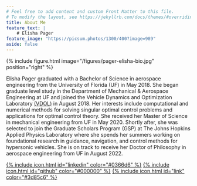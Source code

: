 ```yaml
---
# Feel free to add content and custom Front Matter to this file.
# To modify the layout, see https://jekyllrb.com/docs/themes/#overriding-theme-defaults
title: About Me
feature_text: |
    # Elisha Pager
feature_image: "https://picsum.photos/1300/400?image=989"
aside: false
---
```


{% include figure.html image="/figures/pager-elisha-bio.jpg" position="right" %}

Elisha Pager graduated with a Bachelor of Science in aerospace engineering from the University of Florida (UF) in May 2018. She began graduate level study in the Department of Mechanical & Aerospace Engineering at UF and joined the Vehicle Dynamics and Optimization Laboratory [(VDOL)](http://www.anilvrao.com/Research.html) in August 2018. Her interests include computational and
numerical methods for solving singular optimal control problems and applications for optimal control theory. She received her Master of Science in mechanical engineering from UF in May 2020. Shortly after, she was selected to join the Graduate Scholars Program (GSP) at The Johns Hopkins Applied Physics Laboratory where she
spends her summers working on foundational research in guidance, navigation, and control methods for hypersonic vehicles. She is on track to receive her Doctor of Philosophy in aerospace engineering from UF in August 2022.


[{% include icon.html id="linkedin" color="#0366d6" %}](https://www.linkedin.com/in/elishapager) 
[{% include icon.html id="github" color="#000000" %}](https://github.com/epager) 
[{% include icon.html id="link" color="#3d85c6" %}](https://scholar.google.com/citations?hl=en&user=Z7tLVtAAAAAJ)

